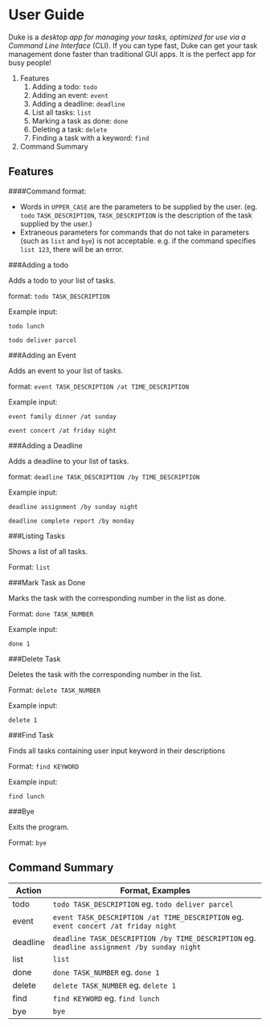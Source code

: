 # User Guide

Duke is a *desktop app for managing your tasks, optimized for use via a Command Line Interface* (CLI). If you can type
fast, Duke can get your task management done faster than traditional GUI apps. It is the perfect app for busy people!

1. Features
   1. Adding a todo: `todo`
   2. Adding an event: `event`
   3. Adding a deadline: `deadline`
   4. List all tasks: `list`
   5. Marking a task as done: `done`
   6. Deleting a task: `delete`
   7. Finding a task with a keyword: `find`
2. Command Summary

## Features


####Command format:


* Words in `UPPER_CASE` are the parameters to be supplied by the user. (eg. `todo` `TASK_DESCRIPTION`, `TASK_DESCRIPTION` is 
the description of the 
task supplied by the user.)
* Extraneous parameters for commands that do not take in parameters (such as `list` and `bye`) is not acceptable.
   e.g. if the command specifies `list 123`, there will be an error.


###Adding a todo


Adds a todo to your list of tasks.

format: `todo TASK_DESCRIPTION`

Example input:

`todo lunch`

`todo deliver parcel`


###Adding an Event


Adds an event to your list of tasks.

format: `event TASK_DESCRIPTION /at TIME_DESCRIPTION`

Example input:

`event family dinner /at sunday`

`event concert /at friday night`


###Adding a Deadline


Adds a deadline to your list of tasks.

format: `deadline TASK_DESCRIPTION /by TIME_DESCRIPTION`

Example input:

`deadline assignment /by sunday night`

`deadline complete report /by monday`


###Listing Tasks


Shows a list of all tasks.

Format: `list`


###Mark Task as Done


Marks the task with the corresponding number in the list as done.

Format: `done TASK_NUMBER`

Example input:

`done 1`


###Delete Task


Deletes the task with the corresponding number in the list.

Format: `delete TASK_NUMBER`

Example input:

`delete 1`


###Find Task


Finds all tasks containing user input keyword in their descriptions

Format: `find KEYWORD`

Example input:

`find lunch`


###Bye


Exits the program.

Format: `bye`


## Command Summary


Action | Format, Examples
------ | ----------------
todo | `todo TASK_DESCRIPTION` eg. `todo deliver parcel`
event | `event TASK_DESCRIPTION /at TIME_DESCRIPTION` eg. `event concert /at friday night`
deadline | `deadline TASK_DESCRIPTION /by TIME_DESCRIPTION` eg. `deadline assignment /by sunday night`
list | `list`
done | `done TASK_NUMBER` eg. `done 1`
delete | `delete TASK_NUMBER` eg. `delete 1`
find | `find KEYWORD` eg. `find lunch`
bye | `bye`